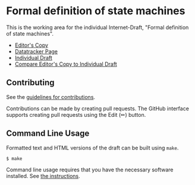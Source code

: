 # Formal definition of state machines

This is the working area for the individual Internet-Draft, "Formal definition of state machines".

* [Editor's Copy](https://vlopezalvarez.github.io/draft-lopez-opsawg-fdsm/#go.draft-opsawg-lopez-fdsm.html)
* [Datatracker Page](https://datatracker.ietf.org/doc/draft-opsawg-lopez-fdsm)
* [Individual Draft](https://datatracker.ietf.org/doc/html/draft-opsawg-lopez-fdsm)
* [Compare Editor's Copy to Individual Draft](https://vlopezalvarez.github.io/draft-lopez-opsawg-fdsm/#go.draft-opsawg-lopez-fdsm.diff)


## Contributing

See the
[guidelines for contributions](https://github.com/vlopezalvarez/draft-lopez-opsawg-fdsm/blob/main/CONTRIBUTING.md).

Contributions can be made by creating pull requests.
The GitHub interface supports creating pull requests using the Edit (✏) button.


## Command Line Usage

Formatted text and HTML versions of the draft can be built using `make`.

```sh
$ make
```

Command line usage requires that you have the necessary software installed.  See
[the instructions](https://github.com/martinthomson/i-d-template/blob/main/doc/SETUP.md).

